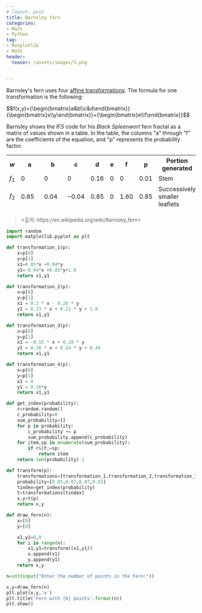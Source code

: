```yaml
---
# layout: post
title: Barnsley fern
categories:
- Math
- Python
tag:
- Matplotlib
- Math
header:
  teaser: /assets/images/5.png


---
```

<p>Barnsley's fern uses four <a title="Affine transformation" href="https://en.wikipedia.org/wiki/Affine_transformation">affine transformations</a>. The formula for one transformation is the following:</p>
$$f(x,y)={\begin{bmatrix}a&b\\c&d\end{bmatrix}}{\begin{bmatrix}x\\y\end{bmatrix}}+{\begin{bmatrix}e\\f\end{bmatrix}}$$
<p>Barnsley shows the <i>IFS</i> code for his <i>Black Spleenwort</i> fern fractal as a matrix of values shown in a table. In the table, the columns "a" through "f" are the coefficients of the equation, and "p" represents the probability factor.</p>
<table class="wikitable aligncenter" style="height: 146px;" width="493">
<tbody>
<tr>
<th style="width: 16.4px;"><i>w</i></th>
<th style="width: 40.4px;">a</th>
<th style="width: 40.4px;">b</th>
<th style="width: 40.4px;">c</th>
<th style="width: 31.6px;">d</th>
<th style="width: 9.2px;">e</th>
<th style="width: 31.6px;">f</th>
<th style="width: 31.6px;">p</th>
<th style="width: 196.4px;">Portion generated</th>
</tr>
<tr>
<td style="width: 16.4px;"><i>ƒ</i><sub>1</sub></td>
<td style="width: 40.4px;">0</td>
<td style="width: 40.4px;">0</td>
<td style="width: 40.4px;">0</td>
<td style="width: 31.6px;">0.16</td>
<td style="width: 9.2px;">0</td>
<td style="width: 31.6px;">0</td>
<td style="width: 31.6px;">0.01</td>
<td style="width: 196.4px;">Stem</td>
</tr>
<tr>
<td style="text-align: center; width: 16.4px;"><i>ƒ</i><sub>2</sub></td>
<td style="width: 40.4px;">0.85</td>
<td style="width: 40.4px;">0.04</td>
<td style="width: 40.4px;">−0.04</td>
<td style="width: 31.6px;">0.85</td>
<td style="width: 9.2px;">0</td>
<td style="width: 31.6px;">1.60</td>
<td style="width: 31.6px;">0.85</td>
<td style="width: 196.4px;">Successively smaller leaflets</td>
</tr>
<tr>
<td style="width: 16.4px;"><i>ƒ</i><sub>3</sub></td>
<td style="width: 40.4px;">0.20</td>
<td style="width: 40.4px;">−0.26</td>
<td style="width: 40.4px;">0.23</td>
<td style="width: 31.6px;">0.22</td>
<td style="width: 9.2px;">0</td>
<td style="width: 31.6px;">1.60</td>
<td style="width: 31.6px;">0.07</td>
<td style="width: 196.4px;">Largest left-hand leaflet</td>
</tr>
<tr>
<td style="width: 16.4px;"><i>ƒ</i><sub>4</sub></td>
<td style="width: 40.4px;">−0.15</td>
<td style="width: 40.4px;">0.28</td>
<td style="width: 40.4px;">0.26</td>
<td style="width: 31.6px;">0.24</td>
<td style="width: 9.2px;">0</td>
<td style="width: 31.6px;">0.44</td>
<td style="width: 31.6px;">0.07</td>
<td style="width: 196.4px;">Largest right-hand leaflet</td>
</tr>
</tbody>
</table>
<blockquote><p><span style="font-size: 10pt;">&lt;출처: https://en.wikipedia.org/wiki/Barnsley_fern&gt;</span></p></blockquote>

``` python
import random
import matplotlib.pyplot as plt

def transformation_1(p):
    x=p[0]
    y=p[1]
    x1=0.85*x +0.04*y
    y1=-0.04*x +0.85*y+1.6
    return x1,y1

def transformation_2(p):
    x=p[0]
    y=p[1]
    x1 = 0.2 * x - 0.26 * y
    y1 = 0.23 * x + 0.22 * y + 1.6
    return x1,y1

def transformation_3(p):
    x=p[0]
    y=p[1]
    x1 = -0.15 * x + 0.28 * y
    y1 = 0.26 * x + 0.24 * y + 0.44
    return x1,y1

def transformation_4(p):
    x=p[0]
    y=p[1]
    x1 = 0
    y1 = 0.16*y
    return x1,y1

def get_index(probability):
    r=random.random()
    c_probability=0
    sum_probability=[]
    for p in probability:
        c_probability += p
        sum_probability.append(c_probability)
    for item,sp in enumerate(sum_probability):
        if r&lt;=sp:
            return item
    return len(probability)-1

def transform(p):
    transformations=[transformation_1,transformation_2,transformation_3,transformation_4]
    probability=[0.85,0.07,0.07,0.01]
    tindex=get_index(probability)
    t=transformations[tindex]
    x,y=t(p)
    return x,y

def draw_fern(n):
    x=[0]
    y=[0]

    x1,y1=0,0
    for i in range(n):
        x1,y1=transform((x1,y1))
        x.append(x1)
        y.append(y1)
    return x,y

n=int(input("Enter the number of points in the Fern:"))

x,y=draw_fern(n)
plt.plot(x,y,'o')
plt.title('Fern with {0} points'.format(n))
plt.show()
```
